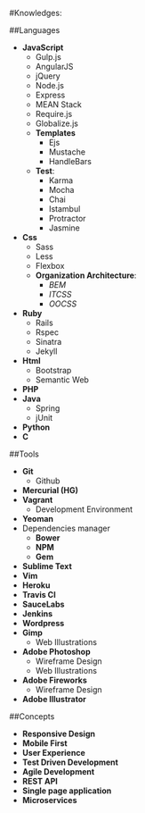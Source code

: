 #Knowledges:

##Languages

- **JavaScript**
    - Gulp.js
    - AngularJS
    - jQuery
    - Node.js
    - Express
    - MEAN Stack
    - Require.js
    - Globalize.js
    - **Templates**
        - Ejs
        - Mustache
        - HandleBars
    - **Test**:
        - Karma
        - Mocha
        - Chai
        - Istambul
        - Protractor
        - Jasmine
- **Css**
    - Sass
    - Less
    - Flexbox
    - **Organization Architecture**:
        - _BEM_
        - _ITCSS_
        - _OOCSS_
- **Ruby**
    - Rails
    - Rspec
    - Sinatra
    - Jekyll
- **Html**
    - Bootstrap
    - Semantic Web
- **PHP**
- **Java**
    - Spring
    - jUnit
- **Python**
- **C**

##Tools 

- **Git**
    - Github
- **Mercurial (HG)**
- **Vagrant**
    - Development Environment
- **Yeoman**
- Dependencies manager
    - **Bower**
    - **NPM**
    - **Gem**
- **Sublime Text**
- **Vim**
- **Heroku**
- **Travis CI**
- **SauceLabs**
- **Jenkins**
- **Wordpress**
- **Gimp**
    - Web Illustrations
- **Adobe Photoshop**
    - Wireframe Design
    - Web Illustrations
- **Adobe Fireworks**
    - Wireframe Design
- **Adobe Illustrator**

##Concepts

- **Responsive Design**
- **Mobile First**
- **User Experience**
- **Test Driven Development**
- **Agile Development**
- **REST API**
- **Single page application**
- **Microservices**
